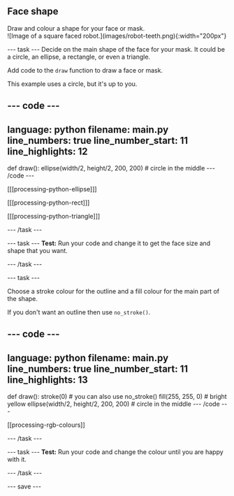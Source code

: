 ## Face shape

<div style="display: flex; flex-wrap: wrap">
<div style="flex-basis: 200px; flex-grow: 1; margin-right: 15px;">
Draw and colour a shape for your face or mask.
</div>
<div>
![Image of a square faced robot.](images/robot-teeth.png){:width="200px"}
</div>
</div>

--- task ---
Decide on the main shape of the face for your mask. It could be a circle, an ellipse, a rectangle, or even a triangle.

Add code to the `draw` function to draw a face or mask. 

This example uses a circle, but it's up to you.

--- code ---
---
language: python
filename: main.py
line_numbers: true
line_number_start: 11
line_highlights: 12
---
def draw():
  ellipse(width/2, height/2, 200, 200) # circle in the middle
--- /code ---

[[[processing-python-ellipse]]]


[[[processing-python-rect]]]


[[[processing-python-triangle]]]

--- /task ---

--- task ---
**Test:** Run your code and change it to get the face size and shape that you want.

--- /task ---

--- task ---

Choose a stroke colour for the outline and a fill colour for the main part of the shape.

If you don't want an outline then use `no_stroke()`.

--- code ---
---
language: python
filename: main.py
line_numbers: true
line_number_start: 11
line_highlights: 13
---
def draw():
  stroke(0) # you can also use no_stroke() 
  fill(255, 255, 0) # bright yellow
  ellipse(width/2, height/2, 200, 200) # circle in the middle
--- /code ---


[[processing-rgb-colours]]

--- /task ---

--- task ---
**Test:** Run your code and change the colour until you are happy with it.

--- /task ---

--- save ---